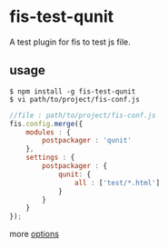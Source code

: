 # fis-test-qunit

A test plugin for fis to test js file.

## usage

    $ npm install -g fis-test-qunit
    $ vi path/to/project/fis-conf.js

```javascript
//file : path/to/project/fis-conf.js
fis.config.merge({
    modules : {
        postpackager : 'qunit'
    },
    settings : {
        postpackager : {
            qunit: {
                all : ['test/*.html']
            }
        }
    }
});
```
more [options](https://github.com/gruntjs/grunt-contrib-qunit)

